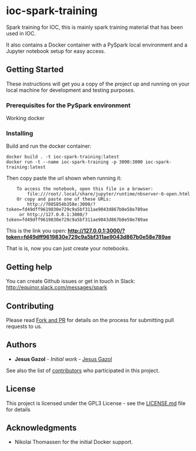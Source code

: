 # ioc-spark-training

Spark training for IOC, this is mainly spark training material that has been used in IOC.

It also contains a Docker container with a PySpark local environment and a Jupyter notebook setup for easy access.

## Getting Started

These instructions will get you a copy of the project up and running on your local machine for development and testing purposes.

### Prerequisites for the PySpark environment

Working docker


### Installing

Build and run the docker container:

```
docker build . -t ioc-spark-training:latest
docker run -t --name ioc-spark-training -p 3000:3000 ioc-spark-training:latest
```

Then copy paste the url shown when running it:

```
    To access the notebook, open this file in a browser:
        file:///root/.local/share/jupyter/runtime/nbserver-6-open.html
    Or copy and paste one of these URLs:
        http://7085854b358e:3000/?token=fd49dff9619830e729c9a5bf311ae9043d867b0e58e789ae
     or http://127.0.0.1:3000/?token=fd49dff9619830e729c9a5bf311ae9043d867b0e58e789ae
```

This is the link you open: **http://127.0.0.1:3000/?token=fd49dff9619830e729c9a5bf311ae9043d867b0e58e789ae**

That is is, now you can just create your notebooks.

## Getting help

You can create Github issues or get in touch in Slack: http://equinor.slack.com/messages/spark

## Contributing

Please read [Fork and PR](https://gist.github.com/Chaser324/ce0505fbed06b947d962) for details on the process for submitting pull requests to us.


## Authors

* **Jesus Gazol** - *Initial work* - [Jesus Gazol](https://github.com/jgaz)

See also the list of [contributors](https://github.com/jgaz/ioc-spark-training/contributors) who participated in this project.

## License

This project is licensed under the GPL3 License - see the [LICENSE.md](LICENSE.md) file for details

## Acknowledgments

* Nikolai Thomassen for the initial Docker support.

